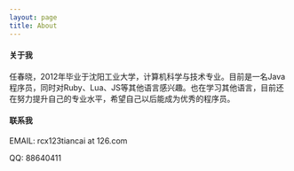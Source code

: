 ```yaml
---
layout: page
title: About
---
```


#### 关于我

任春晓，2012年毕业于沈阳工业大学，计算机科学与技术专业。目前是一名Java程序员，同时对Ruby、Lua、JS等其他语言感兴趣。也在学习其他语言，目前还在努力提升自己的专业水平，希望自己以后能成为优秀的程序员。

#### 联系我

EMAIL: rcx123tiancai at 126.com

QQ: 88640411

